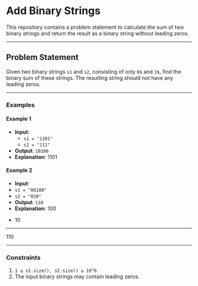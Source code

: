 # Add Binary Strings

This repository contains a problem statement to calculate the sum of two binary strings and return the result as a binary string without leading zeros.

---

## Problem Statement

Given two binary strings `s1` and `s2`, consisting of only `0`s and `1`s, find the binary sum of these strings. The resulting string should not have any leading zeros.

---

### Examples

#### Example 1
- **Input**: 
  - `s1 = "1101"`
  - `s2 = "111"`
- **Output**: `10100`
- **Explanation**:
1101

#### Example 2
- **Input**:
- `s1 = "00100"`
- `s2 = "010"`
- **Output**: `110`
- **Explanation**:
  100
+  10
------
  110

---

### Constraints

1. `1 ≤ s1.size(), s2.size() ≤ 10^6`
2. The input binary strings may contain leading zeros.
